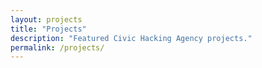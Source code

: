 ```yaml
---
layout: projects
title: "Projects"
description: "Featured Civic Hacking Agency projects."
permalink: /projects/
---
```

